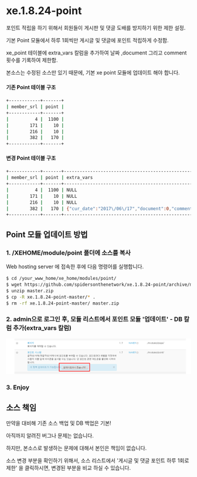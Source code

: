 # xe.1.8.24-point

포인트 적립을 하기 위해서 회원들이 게시판 및 댓글 도배를 방지하기 위한 제한 설정.
 
기본 Point 모듈에서 하루 1회씩만 게시글 및 댓글에 포인트 적립하게 수정함.

xe_point 테이블에 extra_vars 칼럼을 추가하여 날짜 ,document 그리고 comment 횟수를 기록하여 제한함.

본소스는 수정된 소스만 있기 때문에, 기본 xe point 모듈에 업데이트 해야 합니다.
 
#### 기존 Point 테이블 구조
```sh 
+------------+-------+ 
| member_srl | point | 
+------------+-------+ 
|          4 |  1100 | 
|        171 |    10 | 
|        216 |    10 | 
|        382 |   170 | 
+------------+-------+ 
```

#### 변경 Point 테이블 구조
```sh 
+------------+-------+------------------------------------------------------+
| member_srl | point | extra_vars                                           |
+------------+-------+------------------------------------------------------+
|          4 |  1100 | NULL                                                 |
|        171 |    10 | NULL                                                 |
|        216 |    10 | NULL                                                 |
|        382 |   170 | {"cur_date":"2017\/06\/17","document":0,"comment":1} |
+------------+-------+------------------------------------------------------+
```


## Point 모듈 업데이트 방법

### 1. /XEHOME/module/point 폴더에 소스를 복사

Web hosting server 에 접속한 후에 다음 명령어를 실행합니다.

```sh
$ cd /your_www_home/xe_home/modules/point/
$ wget https://github.com/spidersonthenetwork/xe.1.8.24-point/archive/master.zip
$ unzip master.zip
$ cp -R xe.1.8.24-point-master/* .
$ rm -rf xe.1.8.24-point-master/ master.zip 
```

### 2. admin으로 로그인 후, 모듈 리스트에서 포인트 모듈 '업데이트' - DB 칼럼 추가(extra_vars 칼럼)

![admin point](xe-admin-point.png)

### 3. Enjoy

## 소스 책임
만약을 대비해 기존 소스 백업 및 DB 백업은 기본!

아직까지 알려진 버그나 문제는 없습니다.

하지만, 본소스로 발생하는 문제에 대해서 본인은 책임이 없습니다.

소스 변경 부분을 확인하기 위해서, 소스 리스트에서 '게시글 및 댓글 포인트 하루 1회로 제한' 을 클릭하시면, 변경된 부분을 비교 하실 수 있습니다.
 
